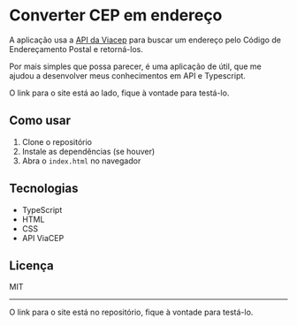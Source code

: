 # Converter CEP em endereço

A aplicação usa a [API da Viacep](https://viacep.com.br/) para buscar um endereço pelo Código de Endereçamento Postal e retorná-los.

Por mais simples que possa parecer, é uma aplicação de útil, que me ajudou a desenvolver meus conhecimentos em API e Typescript. 

O link para o site está ao lado, fique à vontade para testá-lo.

## Como usar

1. Clone o repositório
2. Instale as dependências (se houver)
3. Abra o `index.html` no navegador

## Tecnologias

- TypeScript
- HTML
- CSS
- API ViaCEP

## Licença

MIT

---

O link para o site está no repositório, fique à vontade para testá-lo.